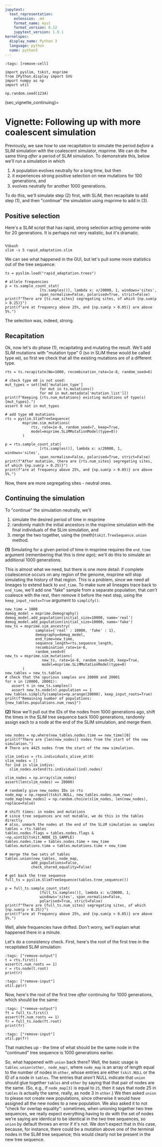 ```yaml
---
jupytext:
  text_representation:
    extension: .md
    format_name: myst
    format_version: 0.12
    jupytext_version: 1.9.1
kernelspec:
  display_name: Python 3
  language: python
  name: python3
---
```


```{code-cell}
:tags: [remove-cell]

import pyslim, tskit, msprime
from IPython.display import SVG
import numpy as np
import util

np.random.seed(1234)
```


(sec_vignette_continuing)=


# Vignette: Following up with more coalescent simulation

Previously, we saw how to use recapitation
to simulate the period *before* a SLiM simulation
with the coalescent simulator, msprime.
We can do the same thing *after* a period of SLiM simulation.
To demonstrate this,
below we'll run a simulation in which

1. A population evolves neutrally for a long time, but then
2. it experiences strong positive selection on new mutations for 100 generations, and
3. evolves neutrally for another 1000 generations.

To do this, we'll simulate step (2) first, with SLiM,
then recapitate to add step (1), and then "continue" the simulation using msprime to add in (3).


## Positive selection

Here's a SLiM script that has rapid, strong selection acting genome-wide for 20 generations.
It is perhaps not very realistic, but it's dramatic.

```{literalinclude} rapid_adaptation.slim
```
```{code-cell}
%%bash
slim -s 5 rapid_adaptation.slim
```

We can see what happened in the GUI,
but let's pull some more statistics out of the tree sequence:
```{code-cell}
ts = pyslim.load("rapid_adaptation.trees")

# allele frequencies
p = ts.sample_count_stat(
                [ts.samples()], lambda x: x/20000, 1, windows='sites',
                span_normalise=False, polarised=True, strict=False)
print(f"There are {ts.num_sites} segregating sites, of which {np.sum(p > 0.25)}")
print(f"are at frequency above 25%, and {np.sum(p > 0.05)} are above 5%.")
```

The selection was, indeed, strong.

## Recapitation

Ok, now let's do phase (1), recapitating and mutating the result.
We'll add SLiM mutations with "mutation type" 0
(so in SLiM these would be called type `m0`),
so first we check that all the existing mutations are of a different type.

```{code-cell}
rts = ts.recapitate(Ne=1000, recombination_rate=1e-8, random_seed=6)

# check type m0 is not used:
mut_types = set([md['mutation_type']
                for mut in ts.mutations()
                for md in mut.metadata['mutation_list']])
print(f"Keeping {rts.num_mutations} existing mutations of type(s) {mut_types}.")
assert 0 not in mut_types

# add type m0 mutations
rts = pyslim.SlimTreeSequence(
        msprime.sim_mutations(
            rts, rate=1e-8, random_seed=7, keep=True,
            model=msprime.SLiMMutationModel(type=0))
        )

p = rts.sample_count_stat(
                [rts.samples()], lambda x: x/20000, 1, windows='sites',
                span_normalise=False, polarised=True, strict=False)
print(f"After mutation, there are {rts.num_sites} segregating sites, of which {np.sum(p > 0.25)}")
print(f"are at frequency above 25%, and {np.sum(p > 0.05)} are above 5%.")
```

Now, there are more segregating sites - neutral ones.


## Continuing the simulation

To "continue" the simulation neutrally, we'll 

1. simulate the desired period of time in msprime
2. randomly match the initial ancestors in the msprime simulation
   with the final individuals of the SLim simulation, and
3. merge the two together, using the {meth}`tskit.TreeSequence.union` method.


**(1)** Simulating for a given period of time in msprime requires the ``end_time`` argument
(remembering that this is *time ago*);
we'll do this to simulate an additional 1000 generations.

This is almost what we need, but there is one more detail:
if complete coalescence occurs on any region of the genome,
msprime will stop simulating the history of that region.
This is a problem, since we need all lineages to extend back to ``end_time``.
To make sure all lineages trace back to ``end_time``,
we'll add one "fake" sample from a separate population, that *can't* coalesce with the rest,
then remove it before the next step, using the ``keep_input_roots=True`` argument to ``simplify()``.


```{code-cell}
new_time = 1000
demog_model = msprime.Demography()
demog_model.add_population(initial_size=10000, name='real')
demog_model.add_population(initial_size=10000, name='fake')
new_ts = msprime.sim_ancestry(
              samples={'real' : 10000, 'fake' : 1},
              demography=demog_model,
              end_time=new_time,
              sequence_length=rts.sequence_length,
              recombination_rate=1e-8,
              random_seed=9)
new_ts = msprime.sim_mutations(
                 new_ts, rate=1e-8, random_seed=10, keep=True,
                 model=msprime.SLiMMutationModel(type=0)
        )
new_tables = new_ts.tables
# check that the spurious samples are 20000 and 20001
for n in (20000, 20001):
   assert n in new_ts.samples()
   assert new_ts.node(n).population == 1
new_tables.simplify(samples=np.arange(20000), keep_input_roots=True)
print(f"Remaining number of populations: {new_tables.populations.num_rows}")
```

**(2)** Now we'll pull out the IDs of the nodes from 1000 generations ago,
shift the times in the SLiM tree sequence back 1000 generations,
randomly assign each to a node at the end of the SLiM simulation,
and merge them.

```{code-cell}

new_nodes = np.where(new_tables.nodes.time == new_time)[0]
print(f"There are {len(new_nodes)} nodes from the start of the new simulation.")
# There are 4425 nodes from the start of the new simulation.

slim_indivs = rts.individuals_alive_at(0)
slim_nodes = []
for ind in slim_indivs:
  slim_nodes.extend(ts.individual(ind).nodes)

slim_nodes = np.array(slim_nodes)
assert(len(slim_nodes) == 20000)

# randomly give new_nodes IDs in rts
node_map = np.repeat(tskit.NULL, new_tables.nodes.num_rows)
node_map[new_nodes] = np.random.choice(slim_nodes, len(new_nodes), replace=False)

# shift times: in nodes and mutations
# since tree sequences are not mutable, we do this in the tables directly
# also, unmark the nodes at the end of the SLiM simulation as samples
tables = rts.tables
tables.nodes.flags = tables.nodes.flags & ~np.uint32(tskit.NODE_IS_SAMPLE)
tables.nodes.time = tables.nodes.time + new_time
tables.mutations.time = tables.mutations.time + new_time

# merge the two sets of tables
tables.union(new_tables, node_map,
            add_populations=False,
            check_shared_equality=False)

# get back the tree sequence
full_ts = pyslim.SlimTreeSequence(tables.tree_sequence())

p = full_ts.sample_count_stat(
                [full_ts.samples()], lambda x: x/20000, 1,
                windows='sites', span_normalise=False,
                polarised=True, strict=False)
print(f"There are {full_ts.num_sites} segregating sites, of which {np.sum(p > 0.25)}")
print(f"are at frequency above 25%, and {np.sum(p > 0.05)} are above 5%.")
```

Well, allele frequencies have drifted.
Don't worry, we'll explain what happened there in a minute.

Let's do a consistency check.
First, here's the root of the first tree in the recapitated SLiM simulation:
```{code-cell}
:tags: ["remove-output"]
t = rts.first()
assert(t.num_roots == 1)
r = rts.node(t.root)
print(r)
```
```{code-cell}
:tags: ["remove-input"]
util.pp(r)
```
Now, here's the root of the first tree *after* continuing
for 1000 generations, which should be the same:
```{code-cell}
:tags: ["remove-output"]
ft = full_ts.first()
assert(ft.num_roots == 1)
fr = full_ts.node(ft.root)
print(fr)
```
```{code-cell}
:tags: ["remove-input"]
util.pp(fr)
```
That matches up - the time of what should be the same node in the "continued" tree sequence
is 1000 generations earlier.

So, what happened with ``union`` back there?
Well, the basic usage is ``tables.union(other, node_map)``,
where ``node_map`` is an array of length equal to the number of nodes in ``other``,
whose entries are either ``tskit.NULL`` or the ID of a node in ``tables``.
The entries that *aren't* NULL indicate that
``union`` should glue together ``tables`` and ``other`` by saying that that pair of nodes are the same.
(So, e.g., if ``node_map[3]`` is equal to ``25``, then it says that node 25 in ``tables``
is actually the same, really, as node 3 in ``other``.)
We then asked ``union`` to please not create new populations,
since otherwise it would have assigned all the new nodes to a new population.
We also asked it to not "check for overlap equality":
sometimes, when unioning together two tree sequences,
we really expect everything having to do with the set of nodes we're saying are identical
to be identical in the two tree sequences, so ``union`` by default throws an error if it's not.
We don't expect that in this case, because, for instance,
there could be a mutation above one of the terminal nodes in the SLiM tree sequence;
this would clearly not be present in the new tree sequence.
